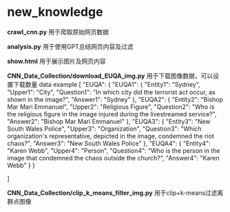 # new_knowledge

**crawl_cnn.py** 用于爬取原始网页数据

**analysis.py** 用于使用GPT总结网页内容及过滤
 
**show.html** 用于展示图片及网页内容


**CNN_Data_Collection/download_EUQA_img.py** 用于下载图像数据，可以设置下载数量
data example
[
  "EUQA": {
      "EUQA1": {
          "Entity1": "Sydney",
          "Upper1": "City",
          "Question1": "In which city did the terrorist act occur, as shown in the image?",
          "Answer1": "Sydney"
      },
      "EUQA2": {
          "Entity2": "Bishop Mar Mari Emmanuel",
          "Upper2": "Religious Figure",
          "Question2": "Who is the religious figure in the image injured during the livestreamed service?",
          "Answer2": "Bishop Mar Mari Emmanuel"
      },
      "EUQA3": {
          "Entity3": "New South Wales Police",
          "Upper3": "Organization",
          "Question3": "Which organization's representative, depicted in the image, condemned the riot chaos?",
          "Answer3": "New South Wales Police"
      },
      "EUQA4": {
          "Entity4": "Karen Webb",
          "Upper4": "Person",
          "Question4": "Who is the person in the image that condemned the chaos outside the church?",
          "Answer4": "Karen Webb"
      }
  }
  
]



**CNN_Data_Collection/clip_k_means_filter_img.py** 用于clip+k-means过滤离群点图像
